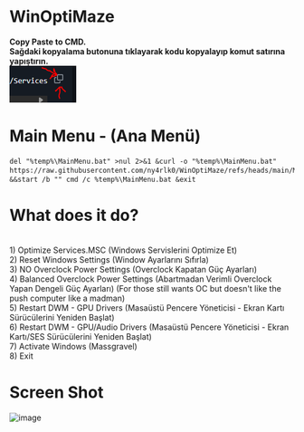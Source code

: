 # WinOptiMaze
<b>Copy Paste to CMD. </b> <br> <b>Sağdaki kopyalama butonuna tıklayarak kodu kopyalayıp komut satırına yapıştırın.</b> <br>![IMG](https://raw.githubusercontent.com/ny4rlk0/WinOptiMaze/refs/heads/main/buton.png)
# Main Menu - (Ana Menü)
    del "%temp%\MainMenu.bat" >nul 2>&1 &curl -o "%temp%\MainMenu.bat" https://raw.githubusercontent.com/ny4rlk0/WinOptiMaze/refs/heads/main/MainMenu.bat &&start /b "" cmd /c %temp%\MainMenu.bat &exit
# What does it do?
<br>   1) Optimize Services.MSC (Windows Servislerini Optimize Et)
<br>   2) Reset Windows Settings (Window Ayarlarını Sıfırla)
<br>   3) NO Overclock Power Settings (Overclock Kapatan Güç Ayarları)
<br>   4) Balanced Overclock Power Settings (Abartmadan Verimli Overclock Yapan Dengeli Güç Ayarları) (For those still wants OC but doesn't like the push computer like a madman)
<br>   5) Restart DWM - GPU Drivers (Masaüstü Pencere Yöneticisi - Ekran Kartı Sürücülerini Yeniden Başlat)
<br>   6) Restart DWM - GPU/Audio Drivers (Masaüstü Pencere Yöneticisi - Ekran Kartı/SES Sürücülerini Yeniden Başlat)
<br>   7) Activate Windows (Massgravel)
<br>   8) Exit
# Screen Shot
![image](https://github.com/user-attachments/assets/f1d0741d-8749-4a2c-82c3-7b306f03a999)
